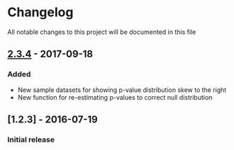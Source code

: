 # Changelog
All notable changes to this project will be documented in this file

## [2.3.4] - 2017-09-18
### Added
- New sample datasets for showing p-value distribution skew to the right
- New function for re-estimating p-values to correct null distribution

## [1.2.3] - 2016-07-19
### Initial release

[2.3.4]: https://github.com/wenzhenl/riborex/compare/v1.2.3...v2.3.4
